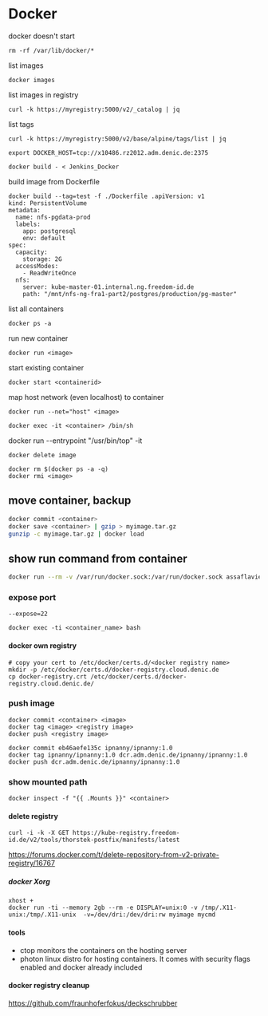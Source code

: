 # Docker

docker doesn't start

```
rm -rf /var/lib/docker/*
```

list images

```
docker images
```
list images in registry  
```
curl -k https://myregistry:5000/v2/_catalog | jq
```

list tags  
```
curl -k https://myregistry:5000/v2/base/alpine/tags/list | jq
```
```
export DOCKER_HOST=tcp://x10486.rz2012.adm.denic.de:2375
```

```
docker build - < Jenkins_Docker
```

build image from Dockerfile

```
docker build --tag=test -f ./Dockerfile .apiVersion: v1
kind: PersistentVolume
metadata:
  name: nfs-pgdata-prod
  labels:
    app: postgresql
    env: default
spec:
  capacity:
    storage: 2G
  accessModes:
    - ReadWriteOnce
  nfs:
    server: kube-master-01.internal.ng.freedom-id.de
    path: "/mnt/nfs-ng-fra1-part2/postgres/production/pg-master"
```

list all containers
```
docker ps -a
```

run new container
```
docker run <image>
```

start existing container
```
docker start <containerid>
```

map host network (even localhost) to container
```
docker run --net="host" <image>
```


```
docker exec -it <container> /bin/sh

```
docker run --entrypoint "/usr/bin/top" -it <image>
```
docker delete image
```

```
docker rm $(docker ps -a -q)
docker rmi <image>
```

## move container, backup

```bash
docker commit <container>
docker save <container> | gzip > myimage.tar.gz
gunzip -c myimage.tar.gz | docker load
```

## show run command from container

```bash
docker run --rm -v /var/run/docker.sock:/var/run/docker.sock assaflavie/runlike <container>
```



### expose port

```
--expose=22
```

```
docker exec -ti <container_name> bash
```


#### docker own registry
```
# copy your cert to /etc/docker/certs.d/<docker registry name>
mkdir -p /etc/docker/certs.d/docker-registry.cloud.denic.de
cp docker-registry.crt /etc/docker/certs.d/docker-registry.cloud.denic.de/
```

### push image

```
docker commit <container> <image>
docker tag <image> <registry image>
docker push <registry image>

docker commit eb46aefe135c ipnanny/ipnanny:1.0
docker tag ipnanny/ipnanny:1.0 dcr.adm.denic.de/ipnanny/ipnanny:1.0
docker push dcr.adm.denic.de/ipnanny/ipnanny:1.0
```

### show mounted path
```
docker inspect -f "{{ .Mounts }}" <container>
```


#### delete registry
```
curl -i -k -X GET https://kube-registry.freedom-id.de/v2/tools/thorstek-postfix/manifests/latest

```
https://forums.docker.com/t/delete-repository-from-v2-private-registry/16767


##### docker Xorg
```
xhost +
docker run -ti --memory 2gb --rm -e DISPLAY=unix:0 -v /tmp/.X11-unix:/tmp/.X11-unix  -v=/dev/dri:/dev/dri:rw myimage mycmd
```

#### tools
- ctop monitors the containers on the hosting server
- photon linux distro for hosting containers. It comes with security flags enabled and docker already included

#### docker registry cleanup
https://github.com/fraunhoferfokus/deckschrubber

